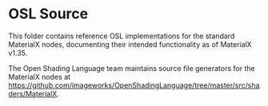 # OSL Source

This folder contains reference OSL implementations for the standard MaterialX nodes, documenting their intended functionality as of MaterialX v1.35.

The Open Shading Language team maintains source file generators for the MaterialX nodes at https://github.com/imageworks/OpenShadingLanguage/tree/master/src/shaders/MaterialX.
